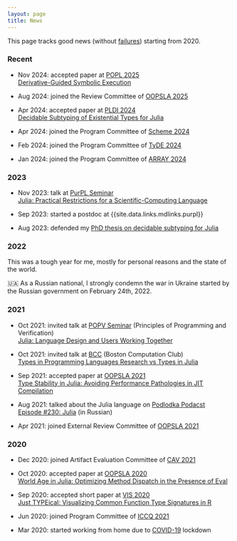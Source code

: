 ```yaml
---
layout: page
title: News
---
```


This page tracks good news (without [failures](failures)) starting from 2020.

### Recent

* Nov 2024: accepted paper at
  [POPL 2025](https://popl25.sigplan.org/)  
  [Derivative-Guided Symbolic Execution](/papers#popl2025)

* Aug 2024: joined the Review Committee of
  [OOPSLA 2025](https://2025.splashcon.org/track/OOPSLA)

* Apr 2024: accepted paper at
  [PLDI 2024](https://pldi24.sigplan.org/)  
  [Decidable Subtyping of Existential Types for Julia](/papers#pldi2024)

* Apr 2024: joined the Program Committee of
  [Scheme 2024](https://icfp24.sigplan.org/home/scheme-2024)

* Feb 2024: joined the Program Committee of
  [TyDE 2024](https://icfp24.sigplan.org/home/tyde-2024)

* Jan 2024: joined the Program Committee of
  [ARRAY 2024](https://pldi24.sigplan.org/home/ARRAY-2024)

### 2023

* Nov 2023: talk at [PurPL Seminar](https://purduepl.github.io/seminars.html)  
  [Julia: Practical Restrictions for a Scientific-Computing Language](/talks#purpl2023)

* Sep 2023: started a postdoc at {{site.data.links.mdlinks.purpl}}

* Aug 2023: defended my 
  [PhD thesis on decidable subtyping for Julia](/papers#phdthesis)

### 2022

This was a tough year for me,
mostly for personal reasons and the state of the world.

&#127482;&#127462; As a Russian national, I strongly condemn the war in Ukraine started by the Russian government on February 24th, 2022.

### 2021

* Oct 2021: invited talk at [POPV Seminar](https://www.bu.edu/cs/research/popv/seminar/) (Principles of Programming and Verification)  
  [Julia: Language Design and Users Working Together](/talks#popv2021)

* Oct 2021: invited talk at [BCC](https://bstn.cc/) (Boston Computation Club)  
  [Types in Programming Languages Research vs Types in Julia](/talks#bcc2021)

* Sep 2021: accepted paper at
  [OOPSLA 2021](https://2021.splashcon.org/track/splash-2021-oopsla)  
  [Type Stability in Julia: Avoiding Performance Pathologies in JIT Compilation](/papers#oopsla2021)

* Aug 2021: talked about the Julia language on
  [Podlodka Podacst](https://podlodka.io/)  
  [Episode #230: Julia](https://podlodka.io/230) (in Russian)

* Apr 2021: joined External Review Committee of
  [OOPSLA 2021](https://2021.splashcon.org/track/splash-2021-oopsla)  

### 2020

* Dec 2020: joined Artifact Evaluation Committee of
  [CAV 2021](http://i-cav.org/2021)

* Oct 2020: accepted paper at
  [OOPSLA 2020](https://2020.splashcon.org/track/splash-2020-oopsla)  
  [World Age in Julia: Optimizing Method Dispatch in the Presence of Eval](/papers#oopsla2020)

* Sep 2020: accepted short paper at
  [VIS 2020](http://ieeevis.org/year/2020/welcome)  
  [Just TYPEical: Visualizing Common Function Type Signatures in R](/papers#vis2020)

* Jun 2020: joined Program Committee of [ICCQ 2021](https://www.iccq.ru/)

* Mar 2020: started working from home due to
  [COVID-19](https://en.wikipedia.org/wiki/Coronavirus_disease_2019) lockdown
